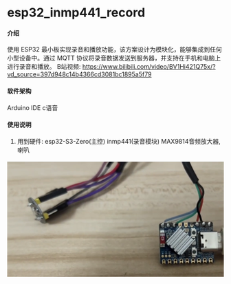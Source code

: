 # esp32_inmp441_record

#### 介绍
使用 ESP32 最小板实现录音和播放功能，该方案设计为模块化，能够集成到任何小型设备中。通过 MQTT 协议将录音数据发送到服务器，并支持在手机和电脑上进行录音和播放。
B站视频: https://www.bilibili.com/video/BV1Hi421Q75x/?vd_source=397d948c14b4366cd3081bc1895a5f79

#### 软件架构
Arduino IDE c语音


#### 使用说明

1.  用到硬件: esp32-S3-Zero(主控) inmp441(录音模块) MAX9814音频放大器,喇叭

![输入图片说明](1716568005888.jpg)